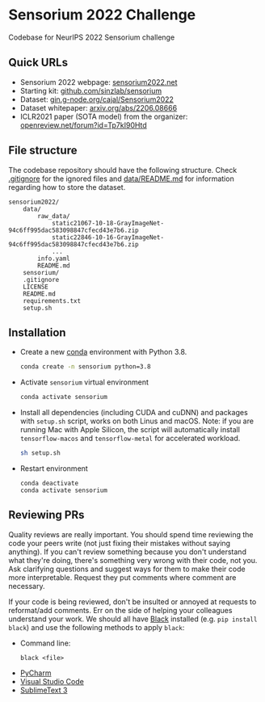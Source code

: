 # Sensorium 2022 Challenge
Codebase for NeurIPS 2022 Sensorium challenge

## Quick URLs
- Sensorium 2022 webpage: [sensorium2022.net](https://sensorium2022.net/home)
- Starting kit: [github.com/sinzlab/sensorium](https://github.com/sinzlab/sensorium)
- Dataset: [gin.g-node.org/cajal/Sensorium2022](https://gin.g-node.org/cajal/Sensorium2022)
- Dataset whitepaper: [arxiv.org/abs/2206.08666](https://arxiv.org/abs/2206.08666)
- ICLR2021 paper (SOTA model) from the organizer: [openreview.net/forum?id=Tp7kI90Htd](https://openreview.net/forum?id=Tp7kI90Htd)

## File structure
The codebase repository should have the following structure. Check [.gitignore](.gitignore) for the ignored files and [data/README.md](data/README.md) for information regarding how to store the dataset. 
```
sensorium2022/
    data/
        raw_data/
            static21067-10-18-GrayImageNet-94c6ff995dac583098847cfecd43e7b6.zip
            static22846-10-16-GrayImageNet-94c6ff995dac583098847cfecd43e7b6.zip
            ...
        info.yaml
        README.md
    sensorium/
    .gitignore
    LICENSE
    README.md
    requirements.txt
    setup.sh
```

## Installation
- Create a new [conda](https://docs.conda.io/en/latest/miniconda.html) environment with Python 3.8.
  ```bash
  conda create -n sensorium python=3.8
  ```
- Activate `sensorium` virtual environment
  ```bash
  conda activate sensorium
  ```
- Install all dependencies (including CUDA and cuDNN) and packages with `setup.sh` script, works on both Linus and macOS. Note: if you are running Mac with Apple Silicon, the script will automatically install `tensorflow-macos` and `tensorflow-metal` for accelerated workload.
  ```bash
  sh setup.sh
  ```
- Restart environment
  ```
  conda deactivate
  conda activate sensorium
  ```

## Reviewing PRs
Quality reviews are really important. You should spend time reviewing the code your peers write (not just fixing their mistakes without saying anything). If you can't review something because you don't understand what they're doing, there's something very wrong with their code, not you. Ask clarifying questions and suggest ways for them to make their code more interpretable. Request they put comments where comment are necessary.

If your code is being reviewed, don't be insulted or annoyed at requests to reformat/add comments. Err on the side of helping your colleagues understand your work. We should all have [Black](https://github.com/psf/black) installed (e.g. `pip install black`) and use the following methods to apply `black`:
- Command line:
  ```
  black <file>
  ```
- [PyCharm](https://black.readthedocs.io/en/stable/integrations/editors.html#pycharm-intellij-idea)
- [Visual Studio Code](https://black.readthedocs.io/en/stable/integrations/editors.html#visual-studio-code)
- [SublimeText 3](https://black.readthedocs.io/en/stable/integrations/editors.html#sublimetext-3)